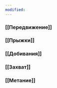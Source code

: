 ```yaml
---
modified:
---
```

### [[Передвижение]]
### [[Прыжки]]
### [[Добивания]]
### [[Захват]]
### [[Метание]]
